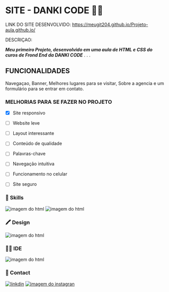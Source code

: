 # SITE - DANKI CODE 👨‍💻
LINK DO SITE DESENVOLVIDO: https://meugit204.github.io/Projeto-aula.github.io/

DESCRIÇAO:

 ***Meu primeiro Projeto, desenvolvido em uma aula de HTML e CSS do curos de Frond End da DANKI CODE***
 .
 .
 .
 ## FUNCIONALIDADES
 
 Navegaçao, Banner, Melhores lugares para se visitar, Sobre a agencia e um formulário para se entrar em contato.
 
 ### MELHORIAS PARA SE FAZER NO PROJETO
 - [x] Site responsivo
 - [ ] Website leve
 - [ ] Layout interessante
 - [ ] Conteúdo de qualidade
 - [ ] Palavras-chave
 - [ ] Navegação intuitiva
 - [ ] Funcionamento no celular
 - [ ] Site seguro


### 🚀 Skills

![imagem do html](https://img.shields.io/badge/HTML-239120?style=for-the-badge&logo=html5&logoColor=white)
![imagem do html](https://img.shields.io/badge/CSS-239120?&style=for-the-badge&logo=css3&logoColor=white)

### 🖍 Design

![imagem do html](https://img.shields.io/badge/Figma-F24E1E?style=for-the-badge&logo=figma&logoColor=white)

### 👩‍💻 IDE

![imagem do html](https://img.shields.io/badge/Visual_Studio_Code-0078D4?style=for-the-badge&logo=visual%20studio%20code&logoColor=white)

### 📱 Contact

  [![linkdin](https://img.shields.io/badge/LinkedIn-0077B5?style=for-the-badge&logo=linkedin&logoColor=white)](https://www.linkedin.com/in/ricardo-vieira-penha/)
[![imagem do instagran](https://img.shields.io/badge/Instagram-E4405F?style=for-the-badge&logo=instagram&logoColor=white)](https://www.instagram.com/kadu_vieira_rv/)
